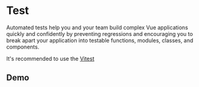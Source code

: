# Test

Automated tests help you and your team build complex Vue applications quickly and confidently by preventing regressions and encouraging you to break apart your application into testable functions, modules, classes, and components.

It's recommended to use the [Vitest](https://vitest.dev/)

## Demo


